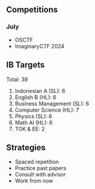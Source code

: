 ## Competitions 

### July

- OSCTF
- ImaginaryCTF 2024

## IB Targets

Total: 39

1. Indonesian A (SL): 6
2. English B (HL): 6
3. Business Management (SL): 6
4. Computer Science (HL): 7
5. Physics (SL): 6
6. Math AI (HL): 6
7. TOK & EE: 2

## Strategies

- Spaced repetition
- Practice past papers
- Consult with advisor
- Work from now
